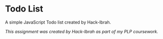 # Todo List
A simple JavaScript Todo list created by Hack-Ibrah.

_This assignment was created by Hack-Ibrah as part of my PLP coursework._
